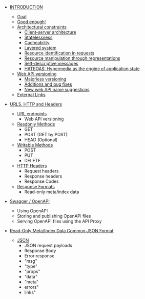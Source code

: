 -   [INTRODUCTION ](introduction/)
    -  [Goal](introduction/goal.md)
    -  [Good enough!](introduction/good-enough.md)
    -  [Architectural constraints](introduction/architectural-constraints/)
        -  	[Client-server architecture](introduction/architectural-constraints/Client-server-architecture)
        -  	[Statelessness](introduction/architectural-constraints/statelessness)
        -  	[Cacheability](introduction/architectural-constraints/cacheability)
        -  	[Layered system](introduction/architectural-constraints/layered-system)
        -  	[Resource identification in requests](introduction/architectural-constraints/resource-identification-in-requests)
        -  	[Resource manipulation through representations](introduction/architectural-constraints/resource-manipulation-through-representations)
        -  	[Self-descriptive messages](introduction/architectural-constraints/self-descriptive-messages)
        -  	[HATEOAS: Hypermedia as the engine of application state](introduction/architectural-constraints/hateoas-hypermedia-as-the-engine-of-application-state)
    -   [Web API versioning]()
        -   [Majorless versioning]()
        -   [Additions and bug fixes]()
        -   [New web API name suggestions]()
    -   [External Links]()

-   [URLS, HTTP and Headers](urls-https-and-headers/)
    -  [URL endpoints](#user-content-url-endpoints)
        -   Web API versioning
    -  [Readonly Methods](#user-content-readonly-methods)
        -  	GET
        -  	POST (GET by POST)
        -  	HEAD (Optional)
    -  [Writable Methods](#user-content-writable-methods)
        -  	POST
        -  	PUT
        -  	DELETE
    -  [HTTP Headers](#user-content-http-headers)
        -  	Request headers
        -  	Response headers
        -  	Response Codes
    -   [Response Formats](#user-content-http-headers)
        -   Read-only meta/index data

-   [Swagger / OpenAPI](swagger-openapi/)
    -   Using OpenAPI
    -   Storing and publishing OpenAPI files
    -   Serving OpenAPI files using the API Proxy

-   [Read-Only Meta/Index Data Common JSON Format](meta-index-data/)
    -  [JSON](#user-content-json)
        -   JSON request payloads
        -   Response Body
        -   Error response
        -   "msg"
        -   "type"
        -   "props"
        -   "data"
        -   "meta"
        -   errors"
        -   links"